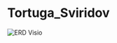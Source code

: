 # Tortuga_Sviridov

![ERD Visio](https://user-images.githubusercontent.com/86489782/193847709-6442355e-dca7-4298-817f-8dfc2f6b6efc.png)
